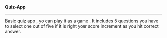 <b>Quiz-App</b>
<hr>
Basic quiz app , yo can play it as a game . It includes 5 questions you have to select one out of five if it is right your score increment as you hit correct answer.
